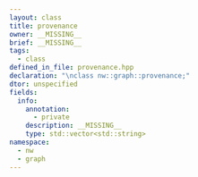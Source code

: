 ```yaml
---
layout: class
title: provenance
owner: __MISSING__
brief: __MISSING__
tags:
  - class
defined_in_file: provenance.hpp
declaration: "\nclass nw::graph::provenance;"
dtor: unspecified
fields:
  info:
    annotation:
      - private
    description: __MISSING__
    type: std::vector<std::string>
namespace:
  - nw
  - graph
---
```


```{index}  provenance
```


